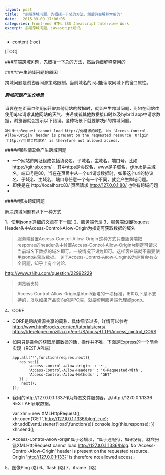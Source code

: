 ```yaml
---
layout: post
title:  "前端跨域问题，先概括一下总的方法，然后详细解释常用的"
date:   2015-09-09 17:06:05
categories: Front-end HTML CSS Javascript Interview Work
excerpt: 前端跨域问题，javascript知识。
---
```


* content
{:toc}

[TOC]

###前端跨域问题，先概括一下总的方法，然后详细解释常用的

#####产生跨域问题的原因

跨域问题是浏览器同源策略限制，当前域名的js只能读取同域下的窗口属性。

##### 跨域问题产生的场景

当要在在页面中使用js获取其他网站的数据时，就会产生跨域问题，比如在网站中使用ajax请求其他网站的天气、快递或者其他数据接口时以及hybrid app中请求数据，浏览器就会提示以下错误。这种场景下就要解决js的跨域问题。

    XMLHttpRequest cannot load http://你请求的域名. No 'Access-Control-Allow-Origin' header is present on the requested resource. Origin 'http://当前页的域名' is therefore not allowed access.

#####哪些情况会产生跨域问题

- 一个网站的网址组成包括协议名，子域名，主域名，端口号。比如 https://github.com/ ，其中https是协议名，www是子域名，github是主域名，端口号是80，当在在页面中从一个url请求数据时，如果这个url的协议名、子域名、主域名、端口号任意一个有一个不同，就会产生跨域问题。
- 即使是在 http://localhost:80/ 页面请求 http://127.0.0.1:80/ 也会有跨域问题
- 
#####解决跨域问题

解决跨域问题有以下一种方式

1、使用jsonp(详细的文章在下一篇)
2、服务端代理
3、服务端设置Request Header头中Access-Control-Allow-Origin为指定可获取数据的域名
> 服务端设置Access-Control-Allow-Origin
> 这种方式只要服务端把response的header头中设置Access-Control-Allow-Origin为制定可请求当前域名下数据的域名即可。一般情况下设为即可。这样客户端就不需要使用jsonp来获取数据。
> 关于Access-Control-Allow-Origin设为是否会有安全问题，知乎上有个讨论。

   http://www.zhihu.com/question/22992229
> 浏览器支持

> Access-Control-Allow-Origin是html5新增的一项标准，IE10以下是不支持的，所以如果产品面向的是PC端，就要使用服务端代理或jsonp。


4、CORF
* CORF是跨站资源共享的简称，具体细节过多，详情可以参考
  http://www.html5rocks.com/en/tutorials/cors/
  https://developer.mozilla.org/en-US/docs/HTTP/Access_control_CORS
* 如果只是简单的获取局部数据的话，操作并不难，下面是Express的一个简单实现（REST API端）

      app.all('*',function(req,res,next){
         res.set({
             'Access-Control-Allow-origin' : '*',
             'Access-Control-Allow-Headers' : 'X-Requested-With',
             'Access-Control-Allow-Methods' : 'GET'
         }) ;
          next();
      });

* 我用的http://127.0.0.1:1337作为静态文件服务器，从http://127.0.0.1:1336 REST API获取数据。

    var xhr = new XMLHttpRequest();
    xhr.open('GET','http://127.0.0.1:1336/blog',true);
    xhr.addEventListener('load',function(e){
        console.log(this.response);
    })
    xhr.send();

* Access-Control-Allow-origin属于必填项，*属于通配符，如果没有，就会报错XMLHttpRequest cannot load http://127.0.0.1:1336/blog. No 'Access-Control-Allow-Origin' header is present on the requested resource. Origin 'http://127.0.0.1:1337' is therefore not allowed access.。

5、图像Ping (略)
6、flash (略)
7、iframe（略）
 